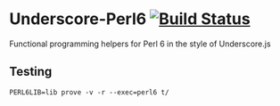 # Underscore-Perl6 [![Build Status](https://travis-ci.org/davepagurek/Underscore-Perl6.svg)](https://travis-ci.org/davepagurek/Underscore-Perl6)
Functional programming helpers for Perl 6 in the style of Underscore.js

## Testing
```
PERL6LIB=lib prove -v -r --exec=perl6 t/
```
